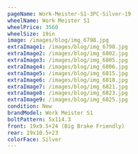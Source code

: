 ```yaml
---
pageName: Work-Meister-S1-3PC-Silver-19
wheelName: Work Meister S1
wheelPrice: 3560
wheelSize: 19in
image: /images/blog/img_6798.jpg
extraImage1: /images/blog/img_6798.jpg
extraImage2: /images/blog/img_6802.jpg
extraImage3: /images/blog/img_6805.jpg
extraImage4: /images/blog/img_6806.jpg
extraImage5: /images/blog/img_6815.jpg
extraImage6: /images/blog/img_6818.jpg
extraImage7: /images/blog/img_6821.jpg
extraImage8: /images/blog/img_6823.jpg
extraImage9: /images/blog/img_6825.jpg
condition: New
brandModel: Work Meister S1
boltPattern: 5x114.3
front: 19x9.5+24 (Big Brake Friendly)
rear: 19x10.5+23
colorFace: Silver
---
```


